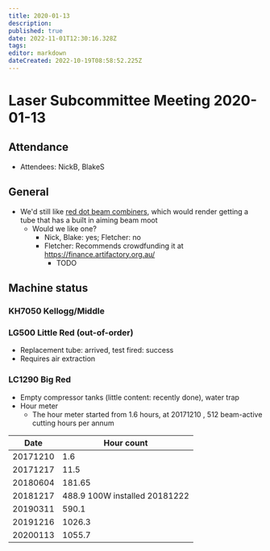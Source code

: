 ```yaml
---
title: 2020-01-13
description: 
published: true
date: 2022-11-01T12:30:16.328Z
tags: 
editor: markdown
dateCreated: 2022-10-19T08:58:52.225Z
---
```


# Laser Subcommittee Meeting 2020-01-13

## Attendance

* Attendees: NickB, BlakeS

## General

* We'd still like [red dot beam combiners](/subcommittee/laser-minutes-20191216), which would render getting a tube that has a built in aiming beam moot
  * Would we like one?
    * Nick, Blake: yes; Fletcher: no
    * Fletcher: Recommends crowdfunding it at <https://finance.artifactory.org.au/>
      * TODO

## Machine status

### KH7050 Kellogg/Middle

### LG500 Little Red (out-of-order)

* Replacement tube: arrived, test fired: success
* Requires air extraction

### LC1290 Big Red

* Empty compressor tanks (little content: recently done), water trap
* Hour meter
  * The hour meter started from 1.6 hours, at 20171210 , 512 beam-active cutting hours per annum

| Date     | Hour count                    |
|----------|-------------------------------|
| 20171210 | 1.6                           |
| 20171217 | 11.5                          |
| 20180604 | 181.65                        |
| 20181217 | 488.9 100W installed 20181222 |
| 20190311 | 590.1                         |
| 20191216 | 1026.3                        |
| 20200113 | 1055.7                        |
